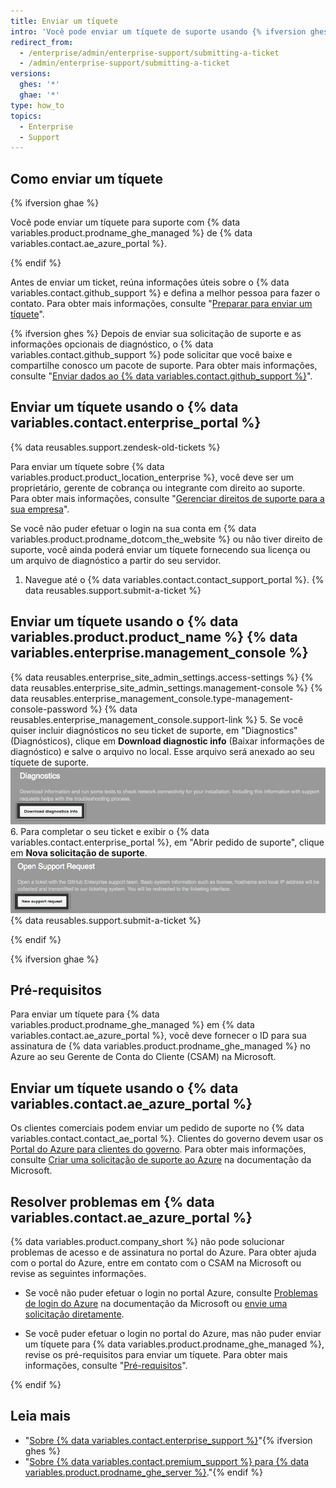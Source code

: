 ```yaml
---
title: Enviar um tíquete
intro: 'Você pode enviar um tíquete de suporte usando {% ifversion ghes %}{% data variables.product.prodname_ghe_server %} {% data variables.enterprise.management_console %} ou o portal de suporte {% elsif ghae %}{% data variables.contact.ae_azure_portal %}{% endif %}.'
redirect_from:
  - /enterprise/admin/enterprise-support/submitting-a-ticket
  - /admin/enterprise-support/submitting-a-ticket
versions:
  ghes: '*'
  ghae: '*'
type: how_to
topics:
  - Enterprise
  - Support
---
```


## Como enviar um tíquete

{% ifversion ghae %}

Você pode enviar um tíquete para suporte com {% data variables.product.prodname_ghe_managed %} de {% data variables.contact.ae_azure_portal %}.

{% endif %}

Antes de enviar um ticket, reúna informações úteis sobre o {% data variables.contact.github_support %} e defina a melhor pessoa para fazer o contato. Para obter mais informações, consulte "[Preparar para enviar um tíquete](/enterprise/admin/guides/enterprise-support/preparing-to-submit-a-ticket)".

{% ifversion ghes %}
Depois de enviar sua solicitação de suporte e as informações opcionais de diagnóstico, o {% data variables.contact.github_support %} pode solicitar que você baixe e compartilhe conosco um pacote de suporte. Para obter mais informações, consulte "[Enviar dados ao {% data variables.contact.github_support %}](/enterprise/admin/guides/enterprise-support/providing-data-to-github-support)".

## Enviar um tíquete usando o {% data variables.contact.enterprise_portal %}

{% data reusables.support.zendesk-old-tickets %}

Para enviar um tíquete sobre {% data variables.product.product_location_enterprise %}, você deve ser um proprietário, gerente de cobrança ou integrante com direito ao suporte. Para obter mais informações, consulte "[Gerenciar direitos de suporte para a sua empresa](/enterprise-cloud@latest/admin/user-management/managing-users-in-your-enterprise/managing-support-entitlements-for-your-enterprise)".

Se você não puder efetuar o login na sua conta em {% data variables.product.prodname_dotcom_the_website %} ou não tiver direito de suporte, você ainda poderá enviar um tíquete fornecendo sua licença ou um arquivo de diagnóstico a partir do seu servidor.

1. Navegue até o {% data variables.contact.contact_support_portal %}.
{% data reusables.support.submit-a-ticket %}

## Enviar um tíquete usando o {% data variables.product.product_name %} {% data variables.enterprise.management_console %}

{% data reusables.enterprise_site_admin_settings.access-settings %}
{% data reusables.enterprise_site_admin_settings.management-console %}
{% data reusables.enterprise_management_console.type-management-console-password %}
{% data reusables.enterprise_management_console.support-link %}
5. Se você quiser incluir diagnósticos no seu ticket de suporte, em "Diagnostics" (Diagnósticos), clique em **Download diagnostic info** (Baixar informações de diagnóstico) e salve o arquivo no local. Esse arquivo será anexado ao seu tíquete de suporte. ![Botão para baixar informações de diagnóstico](/assets/images/enterprise/support/download-diagnostics-info-button.png)
6. Para completar o seu ticket e exibir o {% data variables.contact.enterprise_portal %}, em "Abrir pedido de suporte", clique em **Nova solicitação de suporte**. ![Botão para abrir solicitação de suporte](/assets/images/enterprise/management-console/open-support-request.png)
{% data reusables.support.submit-a-ticket %}

{% endif %}

{% ifversion ghae %}

## Pré-requisitos

Para enviar um tíquete para {% data variables.product.prodname_ghe_managed %} em {% data variables.contact.ae_azure_portal %}, você deve fornecer o ID para sua assinatura de {% data variables.product.prodname_ghe_managed %} no Azure ao seu Gerente de Conta do Cliente (CSAM) na Microsoft.

## Enviar um tíquete usando o {% data variables.contact.ae_azure_portal %}

Os clientes comerciais podem enviar um pedido de suporte no {% data variables.contact.contact_ae_portal %}. Clientes do governo devem usar os [Portal do Azure para clientes do governo](https://portal.azure.us/#blade/Microsoft_Azure_Support/HelpAndSupportBlade). Para obter mais informações, consulte [Criar uma solicitação de suporte ao Azure](https://docs.microsoft.com/azure/azure-portal/supportability/how-to-create-azure-support-request) na documentação da Microsoft.

## Resolver problemas em {% data variables.contact.ae_azure_portal %}

{% data variables.product.company_short %} não pode solucionar problemas de acesso e de assinatura no portal do Azure. Para obter ajuda com o portal do Azure, entre em contato com o CSAM na Microsoft ou revise as seguintes informações.

- Se você não puder efetuar o login no portal Azure, consulte [Problemas de login do Azure](https://docs.microsoft.com/en-US/azure/cost-management-billing/manage/troubleshoot-sign-in-issue) na documentação da Microsoft ou [envie uma solicitação diretamente](https://support.microsoft.com/en-us/supportrequestform/84faec50-2cbc-9b8a-6dc1-9dc40bf69178).

- Se você puder efetuar o login no portal do Azure, mas não puder enviar um tíquete para {% data variables.product.prodname_ghe_managed %}, revise os pré-requisitos para enviar um tíquete. Para obter mais informações, consulte "[Pré-requisitos](#prerequisites)".

{% endif %}

## Leia mais

- "[Sobre {% data variables.contact.enterprise_support %}](/enterprise/admin/guides/enterprise-support/about-github-enterprise-support)"{% ifversion ghes %}
- "[Sobre {% data variables.contact.premium_support %} para {% data variables.product.prodname_ghe_server %}](/enterprise/admin/guides/enterprise-support/about-github-premium-support-for-github-enterprise-server)."{% endif %}
